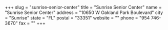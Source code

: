 +++
slug = "sunrise-senior-center"
title = "Sunrise Senior Center"
name = "Sunrise Senior Center"
address = "10650 W Oakland Park Boulevard"
city = "Sunrise"
state = "FL"
postal = "33351"
website = ""
phone = "954 746-3670"
fax = ""
+++
